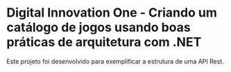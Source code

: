 # Digital Innovation One - Criando um catálogo de jogos usando boas práticas de arquitetura com .NET
Este projeto foi desenvolvido para exemplificar a estrutura de uma API Rest.